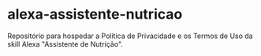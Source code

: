 # alexa-assistente-nutricao
Repositório para hospedar a Política de Privacidade e os Termos de Uso da skill Alexa "Assistente de Nutrição".
